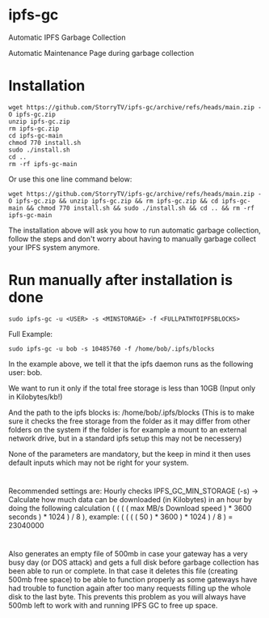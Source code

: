# ipfs-gc
Automatic IPFS Garbage Collection

Automatic Maintenance Page during garbage collection

# Installation
```
wget https://github.com/StorryTV/ipfs-gc/archive/refs/heads/main.zip -O ipfs-gc.zip
unzip ipfs-gc.zip
rm ipfs-gc.zip
cd ipfs-gc-main
chmod 770 install.sh
sudo ./install.sh
cd ..
rm -rf ipfs-gc-main
```
Or use this one line command below: 
```
wget https://github.com/StorryTV/ipfs-gc/archive/refs/heads/main.zip -O ipfs-gc.zip && unzip ipfs-gc.zip && rm ipfs-gc.zip && cd ipfs-gc-main && chmod 770 install.sh && sudo ./install.sh && cd .. && rm -rf ipfs-gc-main
```
The installation above will ask you how to run automatic garbage collection, follow the steps and don't worry about having to manually garbage collect your IPFS system anymore.
# Run manually after installation is done
```
sudo ipfs-gc -u <USER> -s <MINSTORAGE> -f <FULLPATHTOIPFSBLOCKS>
```
Full Example:
```
sudo ipfs-gc -u bob -s 10485760 -f /home/bob/.ipfs/blocks
```
In the example above, we tell it that the ipfs daemon runs as the following user: bob.

We want to run it only if the total free storage is less than 10GB (Input only in Kilobytes/kb!)

And the path to the ipfs blocks is: /home/bob/.ipfs/blocks (This is to make sure it checks the free storage from the folder as it may differ from other folders on the system if the folder is for example a mount to an external network drive, but in a standard ipfs setup this may not be necessery)

None of the parameters are mandatory, but the keep in mind it then uses default inputs which may not be right for your system.

#
Recommended settings are:
Hourly checks
IPFS_GC_MIN_STORAGE (-s) -> Calculate how much data can be downloaded (in Kilobytes) in an hour by doing the following calculation ( ( ( ( max MB/s Download speed ) * 3600 seconds ) * 1024 ) / 8 ), example: ( ( ( ( 50 ) * 3600 ) * 1024 ) / 8 ) = 23040000

#
Also generates an empty file of 500mb in case your gateway has a very busy day (or DOS attack) and gets a full disk before garbage collection has been able to run or complete. In that case it deletes this file (creating 500mb free space) to be able to function properly as some gateways have had trouble to function again after too many requests filling up the whole disk to the last byte. This prevents this problem as you will always have 500mb left to work with and running IPFS GC to free up space.
